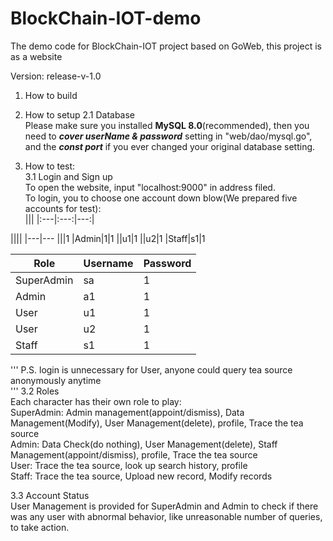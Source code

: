 # BlockChain-IOT-demo

The demo code for BlockChain-IOT project based on GoWeb, this project is as a website

Version: release-v-1.0
1. How to build  
  
2. How to setup
  2.1 Database  
    Please make sure you installed **MySQL 8.0**(recommended), then you need to ***cover userName & password*** setting in "web/dao/mysql.go", and the ***const port*** if you ever changed your original database setting.  
    
  
3. How to test:  
  3.1 Login and Sign up  
  To open the website, input "localhost:9000" in address filed.   
  To login, you  to choose one account down blow(We prepared five accounts for test):  
  |||
  |:---|:---:|---:|

  
  ||||
|---|---
  |||1
  |Admin|1|1
  ||u1|1
  ||u2|1
  |Staff|s1|1
  
|Role|Username|Password|
|---|---|---
|SuperAdmin|sa|1
|Admin|a1|1
|User|u1|1
|User|u2|1
|Staff|s1|1
  
  
'''
  P.S. login is unnecessary for User, anyone could query tea source anonymously anytime  
'''
  3.2 Roles  
  Each character has their own role to play:  
  SuperAdmin: Admin management(appoint/dismiss), Data Management(Modify), User Management(delete), profile, Trace the tea source  
  Admin:      Data Check(do nothing), User Management(delete), Staff Management(appoint/dismiss), profile, Trace the tea source  
  User:       Trace the tea source, look up search history, profile  
  Staff:      Trace the tea source, Upload new record, Modify records  
  
  3.3 Account Status  
  User Management is provided for SuperAdmin and Admin to check if there was any user with abnormal behavior, like unreasonable number of queries, to take action.  
   
  
